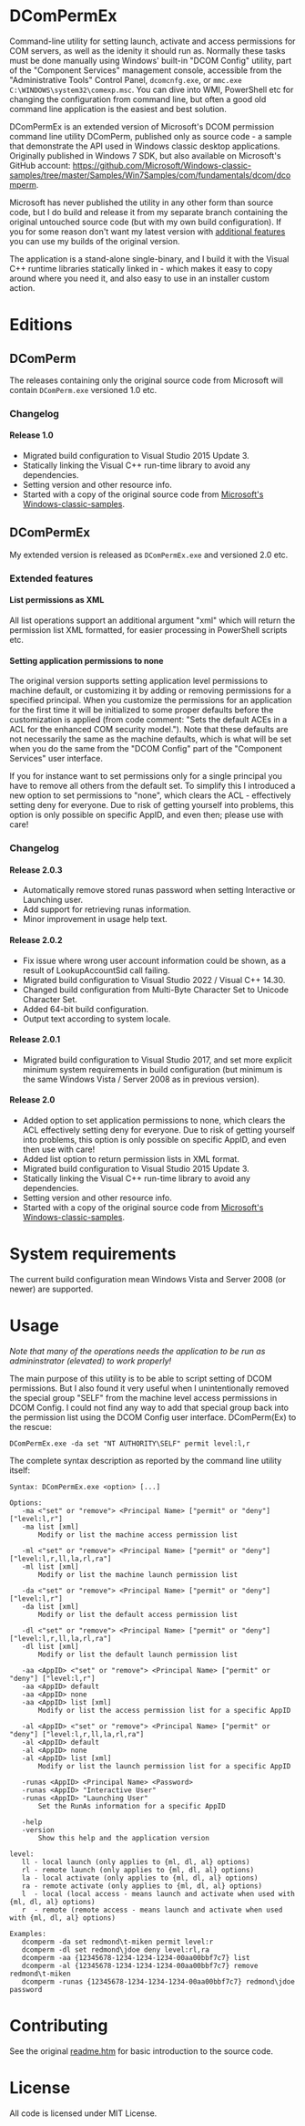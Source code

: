 DComPermEx
==========

Command-line utility for setting launch, activate and access permissions for COM servers,
as well as the idenity it should run as. Normally these tasks must be done manually
using Windows' built-in "DCOM Config" utility, part of the "Component Services" management console,
accessible from the "Administrative Tools" Control Panel, `dcomcnfg.exe`, or `mmc.exe C:\WINDOWS\system32\comexp.msc`.
You can dive into WMI, PowerShell etc for changing the configuration from command line,
but often a good old command line application is the easiest and best solution.

DComPermEx is an extended version of Microsoft's DCOM permission command line utility DComPerm,
published only as source code - a sample that demonstrate the API used in Windows
classic desktop applications. Originally published in Windows 7 SDK, but also
available on Microsoft's GitHub account: https://github.com/Microsoft/Windows-classic-samples/tree/master/Samples/Win7Samples/com/fundamentals/dcom/dcomperm.

Microsoft has never published the utility in any other form than source code,
but I do build and release it from my separate branch containing the original
untouched source code (but with my own build configuration). If you for some
reason don't want my latest version with [additional features](#extended-features)
you can use my builds of the original version.

The application is a stand-alone single-binary, and I build it with the Visual C++
runtime libraries statically linked in - which makes it easy to copy around where
you need it, and also easy to use in an installer custom action.

Editions
========

## DComPerm

The releases containing only the original source code from Microsoft
will contain `DComPerm.exe` versioned 1.0 etc.

### Changelog

#### Release 1.0

* Migrated build configuration to Visual Studio 2015 Update 3.
* Statically linking the Visual C++ run-time library to avoid any dependencies.
* Setting version and other resource info.
* Started with a copy of the original source code from [Microsoft's Windows-classic-samples](https://github.com/Microsoft/Windows-classic-samples/tree/master/Samples/Win7Samples/com/fundamentals/dcom/dcomperm).

## DComPermEx

My extended version is released as `DComPermEx.exe` and versioned 2.0 etc.

### Extended features

#### List permissions as XML

All list operations support an additional argument "xml" which will return the permission
list XML formatted, for easier processing in PowerShell scripts etc.

#### Setting application permissions to none

The original version supports setting application level permissions to machine default,
or customizing it by adding or removing permissions for a specified principal. When you
customize the permissions for an application for the first time it will be initialized
to some proper defaults before the customization is applied (from code comment: "Sets
the default ACEs in a ACL for the enhanced COM security model."). Note that these defaults
are not necessarily the same as the machine defaults, which is what will be set when you
do the same from the "DCOM Config" part of the "Component Services" user interface.

If you for instance want to set permissions only for a single principal you have to
remove all others from the default set. To simplify this I introduced a new option to set
permissions to "none", which clears the ACL - effectively setting deny for everyone.
Due to risk of getting yourself into problems, this option is only possible on specific AppID,
and even then; please use with care!

### Changelog

#### Release 2.0.3

* Automatically remove stored runas password when setting Interactive or Launching user.
* Add support for retrieving runas information.
* Minor improvement in usage help text.

#### Release 2.0.2

* Fix issue where wrong user account information could be shown, as a result of LookupAccountSid call failing.
* Migrated build configuration to Visual Studio 2022 / Visual C++ 14.30.
* Changed build configuration from Multi-Byte Character Set to Unicode Character Set.
* Added 64-bit build configuration.
* Output text according to system locale.

#### Release 2.0.1

* Migrated build configuration to Visual Studio 2017, and set more explicit minimum
system requirements in build configuration (but minimum is the same
Windows Vista / Server 2008 as in previous version).

#### Release 2.0

* Added option to set application permissions to none, which clears the ACL effectively setting deny for everyone.
Due to risk of getting yourself into problems, this option is only possible on specific AppID, and
even then use with care!
* Added list option to return permission lists in XML format.
* Migrated build configuration to Visual Studio 2015 Update 3.
* Statically linking the Visual C++ run-time library to avoid any dependencies.
* Setting version and other resource info.
* Started with a copy of the original source code from [Microsoft's Windows-classic-samples](https://github.com/Microsoft/Windows-classic-samples/tree/master/Samples/Win7Samples/com/fundamentals/dcom/dcomperm).

System requirements
===================

The current build configuration mean Windows Vista and Server 2008 (or newer) are supported.

Usage
=====

*Note that many of the operations needs the application to be run as admininstrator (elevated) to work properly!*

The main purpose of this utility is to be able to script setting of DCOM permissions.
But I also found it very useful when I unintentionally removed the special group "SELF"
from the machine level access permissions in DCOM Config. I could not find any way
to add that special group back into the permission list using the DCOM Config user
interface. DComPerm(Ex) to the rescue:

`DComPermEx.exe -da set "NT AUTHORITY\SELF" permit level:l,r`

The complete syntax description as reported by the command line utility itself:
 
```
Syntax: DComPermEx.exe <option> [...]

Options:
   -ma <"set" or "remove"> <Principal Name> ["permit" or "deny"] ["level:l,r"]
   -ma list [xml]
       Modify or list the machine access permission list

   -ml <"set" or "remove"> <Principal Name> ["permit" or "deny"] ["level:l,r,ll,la,rl,ra"]
   -ml list [xml]
       Modify or list the machine launch permission list

   -da <"set" or "remove"> <Principal Name> ["permit" or "deny"] ["level:l,r"]
   -da list [xml]
       Modify or list the default access permission list

   -dl <"set" or "remove"> <Principal Name> ["permit" or "deny"] ["level:l,r,ll,la,rl,ra"]
   -dl list [xml]
       Modify or list the default launch permission list

   -aa <AppID> <"set" or "remove"> <Principal Name> ["permit" or "deny"] ["level:l,r"]
   -aa <AppID> default
   -aa <AppID> none
   -aa <AppID> list [xml]
       Modify or list the access permission list for a specific AppID

   -al <AppID> <"set" or "remove"> <Principal Name> ["permit" or "deny"] ["level:l,r,ll,la,rl,ra"]
   -al <AppID> default
   -al <AppID> none
   -al <AppID> list [xml]
       Modify or list the launch permission list for a specific AppID

   -runas <AppID> <Principal Name> <Password>
   -runas <AppID> "Interactive User"
   -runas <AppID> "Launching User"
       Set the RunAs information for a specific AppID

   -help
   -version
       Show this help and the application version

level:
   ll - local launch (only applies to {ml, dl, al} options)  
   rl - remote launch (only applies to {ml, dl, al} options)  
   la - local activate (only applies to {ml, dl, al} options)  
   ra - remote activate (only applies to {ml, dl, al} options)  
   l  - local (local access - means launch and activate when used with {ml, dl, al} options)  
   r  - remote (remote access - means launch and activate when used with {ml, dl, al} options)  

Examples:
   dcomperm -da set redmond\t-miken permit level:r
   dcomperm -dl set redmond\jdoe deny level:rl,ra
   dcomperm -aa {12345678-1234-1234-1234-00aa00bbf7c7} list
   dcomperm -al {12345678-1234-1234-1234-00aa00bbf7c7} remove redmond\t-miken
   dcomperm -runas {12345678-1234-1234-1234-00aa00bbf7c7} redmond\jdoe password
```

Contributing
============

See the original [readme.htm](http://htmlpreview.github.io/?https://github.com/albertony/dcompermex/blob/master/readme.htm)
for basic introduction to the source code.

License
=======

All code is licensed under MIT License.

